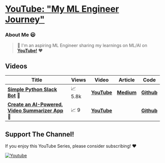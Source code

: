 # [**YouTube: "My ML Engineer Journey"**](https://www.youtube.com/@olivercarmont)

### About Me 😃

> 🤖 I'm an aspiring ML Engineer sharing my learnings on ML/AI on [**YouTube!**](https://www.youtube.com/@olivercarmont) ❤️

## Videos

| Title                                              | Views | Video  | Article | Code | 
| --------------------------------------------------- | ---------- | ------------------ | ------------------ | ------------------ |
| [**Simple Python Slack Bot**](https://www.youtube.com/watch?v=DyzNPAuGtcU&t=26s&ab_channel=OliverCarmont) 🤖 | 📈⁠ ⁠5.8k | [**YouTube**](https://www.youtube.com/watch?v=DyzNPAuGtcU&ab_channel=OliverCarmont)    | [**Medium**](https://olivercarmont.medium.com/how-to-make-a-simple-python-slack-bot-828d4a2f982c)  | [**Github**](https://github.com/olivercarmont/Python-Slack-Bot-In-2022/blob/main/README.md)         |
| [**Create an AI-Powered, Video Summarizer App**](https://www.youtube.com/watch?v=p1xBjx6rnmA&t=984s&ab_channel=OliverCarmont) 🎥 | 📈⁠ ⁠9 | [**YouTube**](https://www.youtube.com/watch?v=p1xBjx6rnmA&t=984s&ab_channel=OliverCarmont)    |   | [**Github**](https://github.com/olivercarmont/youtube-video-summarizer-app/tree/main)        |


## Support The Channel!
If you enjoy this YouTube Series, please consider subscribing! ❤️

<a href="https://www.youtube.com/channel/UCipSxT7a3rn81vGLw9lqRkg?sub_confirmation=1"><img alt="Youtube" title="Youtube" src="https://img.shields.io/badge/-Subscribe-red?style=for-the-badge&logo=youtube&logoColor=white"/></a>

